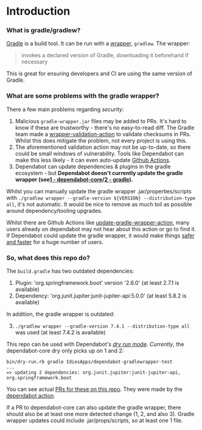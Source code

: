 # Introduction

### What is gradle/gradlew?
[Gradle](https://docs.gradle.org/current/userguide/userguide.html) is a build tool. It can be run with a [wrapper](https://docs.gradle.org/current/userguide/gradle_wrapper.html), `gradlew`. The wrapper:
> invokes a declared version of Gradle, downloading it beforehand if necessary

This is great for ensuring developers and CI are using the same version of Gradle.

### What are some problems with the gradle wrapper?
There a few main problems regarding *security*:
1. Malicious `gradle-wrapper.jar` files may be added to PRs. It's hard to know if these are trustworthy - there's no easy-to-read diff. The Gradle team made a [wrapper-validation-action](https://github.com/gradle/wrapper-validation-action) to validate checksums in PRs. Whilst this does mitigate the problem, not every project is using this.
2. The aforementioned validation action may not be up-to-date, so there could be small windows of vulnerability. Tools like Dependabot can make this less likely - it can even auto-update [Github Actions](https://github.com/gradle/wrapper-validation-action/pull/58).
3. Dependabot can update dependencies & plugins in the gradle ecosystem - but **Dependabot doesn't currently update the gradle wrapper (see[1 - dependabot-core](https://github.com/dependabot/dependabot-core/issues/2223)/[2 - gradle](https://github.com/gradle/gradle/issues/20438)).**

Whilst you can manually update the gradle wrapper .jar/properties/scripts with `./gradlew wrapper --gradle-version ${VERSION} --distribution-type all`, it's not automatic.
It would be nice to remove as much toil as possible around dependency/tooling upgrades.

Whilst there are Github Actions like [update-gradle-wrapper-action](https://github.com/marketplace/actions/update-gradle-wrapper-action), many users already on dependabot may not hear about this action or go to find it. If Dependabot could update the gradle wrapper, it would make things [safer and faster](https://docs.gradle.org/7.0.2/release-notes.html#performance-improvements) for a huge number of users.

### So, what does this repo do?

The `build.gradle` has two outdated dependencies:

1. Plugin: 'org.springframework.boot' version '2.6.0' (at least 2.7.1 is available)
2. Dependency: 'org.junit.jupiter:junit-jupiter-api:5.0.0' (at least 5.8.2 is available)

In addition, the gradle wrapper is outdated:

3. `./gradlew wrapper --gradle-version 7.4.1 --distribution-type all` was used (at least 7.4.2 is available)

This repo can be used with Dependabot's [_dry run_ mode](https://github.com/dependabot/dependabot-core#dry-run-script).
*Currently*, the dependabot-core dry only picks up on 1 and 2:

```shell
bin/dry-run.rb gradle IdiosApps/dependabot-gradlewrapper-test
...
=> updating 2 dependencies: org.junit.jupiter:junit-jupiter-api, org.springframework.boot
```

You can see actual [PRs for these on this repo](https://github.com/IdiosApps/dependabot-gradlewrapper-test/pulls). They were made by the [dependabot action](https://github.com/IdiosApps/dependabot-gradlewrapper-test/blob/main/.github/dependabot.yml).

If a PR to dependabot-core can also update the gradle wrapper, there should also be at least one more detected change (1, 2, and also 3). Gradle wrapper updates could include .jar/props/scripts, so at least one 1 file.
